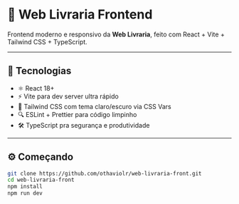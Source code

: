 # 🚀 Web Livraria Frontend

Frontend moderno e responsivo da **Web Livraria**, feito com React + Vite + Tailwind CSS + TypeScript.

---

## 🎯 Tecnologias

- ⚛️ React 18+
- ⚡ Vite para dev server ultra rápido
- 🎨 Tailwind CSS com tema claro/escuro via CSS Vars
- 🔍 ESLint + Prettier para código limpinho
- 🛠️ TypeScript pra segurança e produtividade

---

## ⚙️ Começando

```bash
git clone https://github.com/othaviolr/web-livraria-front.git
cd web-livraria-front
npm install
npm run dev
